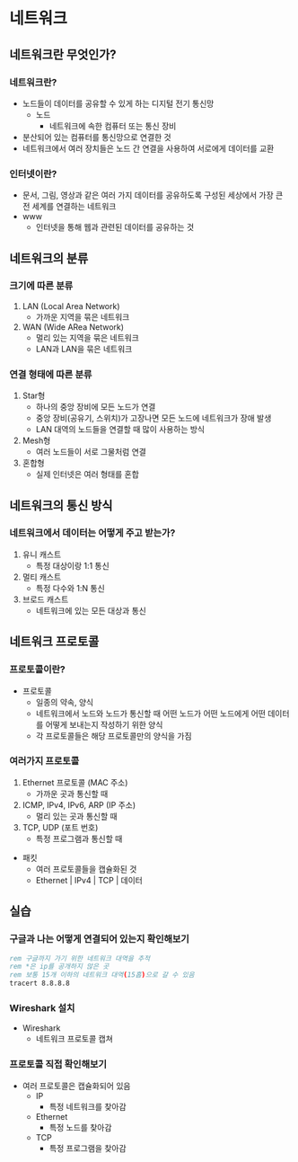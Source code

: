 # 네트워크

## 네트워크란 무엇인가?

### 네트워크란?

- 노드들이 데이터를 공유할 수 있게 하는 디지털 전기 통신망
    - 노드    
        - 네트워크에 속한 컴퓨터 또는 통신 장비
- 분산되어 있는 컴퓨터를 통신망으로 연결한 것
- 네트워크에서 여러 장치들은 노드 간 연결을 사용하여 서로에게 데이터를 교환

### 인터넷이란?

- 문서, 그림, 영상과 같은 여러 가지 데이터를 공유하도록 구성된 세상에서 가장 큰 전 세계를 연결하는 네트워크
- www
    - 인터넷을 통해 웹과 관련된 데이터를 공유하는 것

## 네트워크의 분류

### 크기에 따른 분류

1. LAN (Local Area Network)
    - 가까운 지역을 묶은 네트워크
2. WAN (Wide ARea Network)
    - 멀리 있는 지역을 묶은 네트워크
    - LAN과 LAN을 묶은 네트워크

### 연결 형태에 따른 분류

1. Star형
    - 하나의 중앙 장비에 모든 노드가 연결
    - 중앙 장비(공유기, 스위치)가 고장나면 모든 노드에 네트워크가 장애 발생
    - LAN 대역의 노드들을 연결할 때 많이 사용하는 방식
2. Mesh형
    - 여러 노드들이 서로 그물처럼 연결
3. 혼합형
    - 실제 인터넷은 여러 형태를 혼합

## 네트워크의 통신 방식

### 네트워크에서 데이터는 어떻게 주고 받는가?

1. 유니 캐스트
    - 특정 대상이랑 1:1 통신
2. 멀티 캐스트
    - 특정 다수와 1:N 통신
3. 브로드 캐스트
    - 네트워크에 있는 모든 대상과 통신

## 네트워크 프로토콜

### 프로토콜이란?

- 프로토콜
    - 일종의 약속, 양식
    - 네트워크에서 노드와 노드가 통신할 때 어떤 노드가 어떤 노드에게 어떤 데이터를 어떻게 보내는지 작성하기 위한 양식
    - 각 프로토콜들은 해당 프로토콜만의 양식을 가짐

### 여러가지 프로토콜

1. Ethernet 프로토콜 (MAC 주소)
    - 가까운 곳과 통신할 때
2. ICMP, IPv4, IPv6, ARP (IP 주소)
    - 멀리 있는 곳과 통신할 때
3. TCP, UDP (포트 번호)
    - 특정 프로그램과 통신할 때
- 패킷
    - 여러 프로토콜들을 캡슐화된 것
    - Ethernet | IPv4 | TCP | 데이터

## 실습

### 구글과 나는 어떻게 연결되어 있는지 확인해보기

```cmd
rem 구글까지 가기 위한 네트워크 대역을 추적
rem *은 ip를 공개하지 않은 곳
rem 보통 15개 이하의 네트워크 대역(15홉)으로 갈 수 있음
tracert 8.8.8.8
```

### Wireshark 설치

- Wireshark
    - 네트워크 프로토콜 캡쳐

### 프로토콜 직접 확인해보기

- 여러 프로토콜은 캡슐화되어 있음
    - IP
        - 특정 네트워크를 찾아감
    - Ethernet
        - 특정 노드를 찾아감
    - TCP
        - 특정 프로그램을 찾아감 